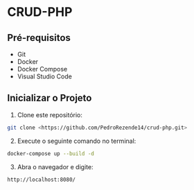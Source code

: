 # CRUD-PHP

## Pré-requisitos

- Git
- Docker
- Docker Compose
- Visual Studio Code

## Inicializar o Projeto

1. Clone este repositório:
```sh
git clone <https://github.com/PedroRezende14/crud-php.git>
```
2. Execute o seguinte comando no terminal:
```sh
docker-compose up --build -d
```
 3. Abra o navegador e digite:
```sh
http://localhost:8080/
```

